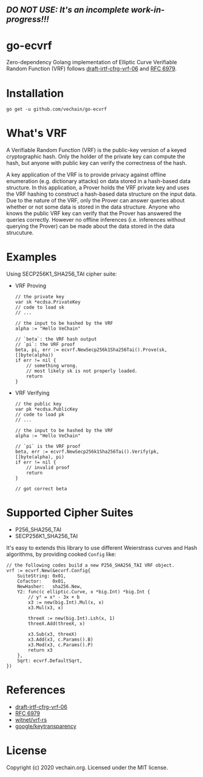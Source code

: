 ## *DO NOT USE: It's an incomplete work-in-progress!!!*

# go-ecvrf

Zero-dependency Golang implementation of Elliptic Curve Verifiable Random Function (VRF) follows [draft-irtf-cfrg-vrf-06](https://tools.ietf.org/id/draft-irtf-cfrg-vrf-06.html) and [RFC 6979](https://tools.ietf.org/html/rfc6979).

# Installation

```
go get -u github.com/vechain/go-ecvrf
```

# What's VRF

A Verifiable Random Function (VRF) is the public-key version of a keyed cryptographic hash. Only the holder of the private key can compute the hash, but anyone with public key can verify the correctness of the hash.

A key application of the VRF is to provide privacy against offline enumeration (e.g. dictionary attacks) on data stored in a hash-based data structure. In this application, a Prover holds the VRF private key and uses the VRF hashing to construct a hash-based data structure on the input data. Due to the nature of the VRF, only the Prover can answer queries about whether or not some data is stored in the data structure. Anyone who knows the public VRF key can verify that the Prover has answered the queries correctly. However no offline inferences (i.e. inferences without querying the Prover) can be made about the data stored in the data strucuture.

# Examples

Using SECP256K1_SHA256_TAI cipher suite:

* VRF Proving

    ```golang
    // the private key
    var sk *ecdsa.PrivateKey
    // code to load sk
    // ... 

    // the input to be hashed by the VRF
    alpha := "Hello VeChain"

    // `beta`: the VRF hash output
    // `pi`: the VRF proof
    beta, pi, err := ecvrf.NewSecp256k1Sha256Tai().Prove(sk, []byte(alpha))
    if err != nil {
        // something wrong.
        // most likely sk is not properly loaded.
        return
    }
    ```

* VRF Verifying

    ```golang 
    // the public key
    var pk *ecdsa.PublicKey
    // code to load pk
    // ...

    // the input to be hashed by the VRF
    alpha := "Hello VeChain"

    // `pi` is the VRF proof
    beta, err := ecvrf.NewSecp256k1Sha256Tai().Verify(pk, []byte(alpha), pi)
    if err != nil {
        // invalid proof
        return
    }

    // got correct beta
    ```


# Supported Cipher Suites

* P256_SHA256_TAI 
* SECP256K1_SHA256_TAI

It's easy to extends this library to use different Weierstrass curves and Hash algorithms, by providing cooked `Config` like:

```golang
// the following codes build a new P256_SHA256_TAI VRF object.
vrf := ecvrf.New(&ecvrf.Config{
    SuiteString: 0x01,
    Cofactor:    0x01,
    NewHasher:   sha256.New,
    Y2: func(c elliptic.Curve, x *big.Int) *big.Int {
        // y² = x³ - 3x + b
        x3 := new(big.Int).Mul(x, x)
        x3.Mul(x3, x)

        threeX := new(big.Int).Lsh(x, 1)
        threeX.Add(threeX, x)

        x3.Sub(x3, threeX)
        x3.Add(x3, c.Params().B)
        x3.Mod(x3, c.Params().P)
        return x3
    },
    Sqrt: ecvrf.DefaultSqrt,
})
```

# References

* [draft-irtf-cfrg-vrf-06](https://tools.ietf.org/id/draft-irtf-cfrg-vrf-06.html)
* [RFC 6979](https://tools.ietf.org/html/rfc6979)
* [witnet/vrf-rs](https://github.com/witnet/vrf-rs)
* [google/keytransparency](https://github.com/google/keytransparency)

# License

Copyright (c) 2020 vechain.org.
Licensed under the MIT license.


